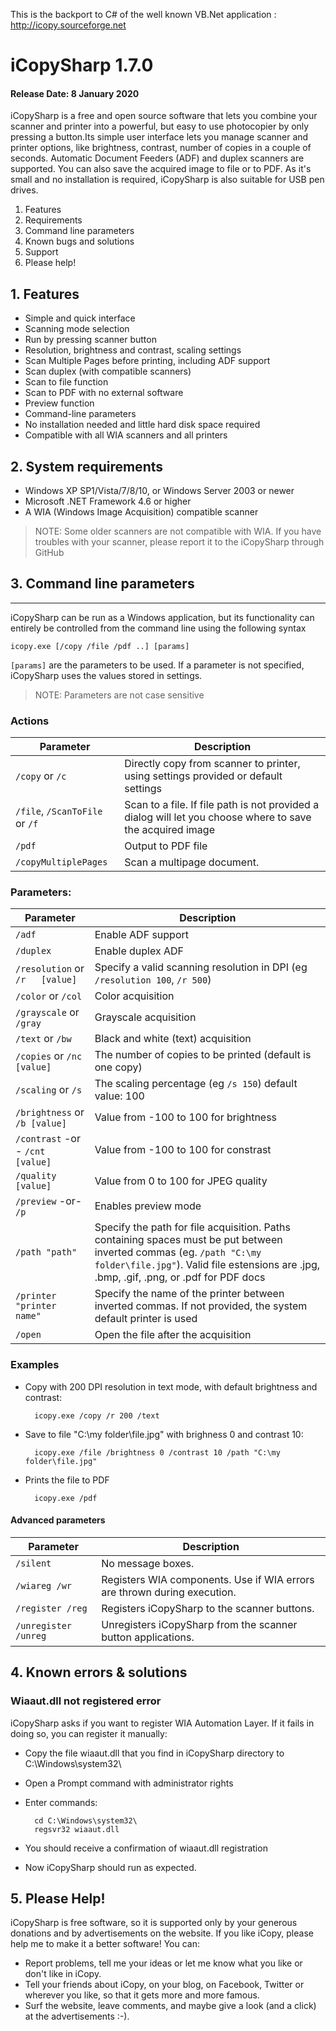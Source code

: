 This is the backport to C# of the well known VB.Net application : <http://icopy.sourceforge.net>

# iCopySharp 1.7.0

#### Release Date: 8 January 2020

iCopySharp is a free and open source software that lets you combine your scanner and printer into a powerful,
but easy to use photocopier by only pressing a button.Its simple user interface lets you manage scanner
and printer options, like brightness, contrast, number of copies in a couple of seconds. Automatic Document Feeders (ADF) and duplex scanners are supported. You can also save the acquired image to file or to PDF.
As it's small and no installation is required, iCopySharp is also suitable for USB pen drives.

1. Features
2. Requirements
3. Command line parameters
4. Known bugs and solutions
5. Support
6. Please help!

## 1. Features

* Simple and quick interface
* Scanning mode selection
* Run by pressing scanner button
* Resolution, brightness and contrast, scaling settings
* Scan Multiple Pages before printing, including ADF support
* Scan duplex (with compatible scanners)
* Scan to file function
* Scan to PDF with no external software
* Preview function
* Command-line parameters
* No installation needed and little hard disk space required
* Compatible with all WIA scanners and all printers

## 2. System requirements 

* Windows XP SP1/Vista/7/8/10, or Windows Server 2003 or newer
* Microsoft .NET Framework 4.6 or higher
* A WIA (Windows Image Acquisition) compatible scanner

> NOTE: Some older scanners are not compatible with WIA. If you have troubles with your scanner, please report it to the iCopySharp through GitHub

## 3. Command line parameters
--------------------------
iCopySharp can be run as a Windows application, but its functionality can entirely be controlled from the command line using the following syntax

    icopy.exe [/copy /file /pdf ..] [params]

`[params]` are the parameters to be used. If a parameter is not specified, iCopySharp uses the values stored in settings.

> NOTE: Parameters are not case sensitive

### Actions

| Parameter                         | Description 
|-----------------------------------|----------------
|`/copy` or `/c`				    |   Directly copy from scanner to printer, using settings provided or default settings
|`/file`, `/ScanToFile` or  `/f`	|   Scan to a file. If file path is not provided a dialog will let you choose where to save the acquired image
|`/pdf`                             |   Output to PDF file
|`/copyMultiplePages`	            |   Scan a multipage document.

### Parameters:

| Parameter                         | Description 
|-----------------------------------|-----------------
| `/adf`							|   Enable ADF support
| `/duplex`						    | 	Enable duplex ADF
|`/resolution` or `/r	[value]`	|	Specify a valid scanning resolution in DPI (eg `/resolution 100`, `/r 500`)
|`/color` or `/col`				    |   Color acquisition
|`/grayscale` or `/gray`			|Grayscale acquisition
|`/text` or `/bw`					|Black and white (text) acquisition
|`/copies` or `/nc [value]`		    |The number of copies to be printed (default is one copy)
|`/scaling` or `/s`				    |The scaling percentage (eg `/s 150`) default value: 100
|`/brightness`	or `/b [value]`		|Value from -100 to 100 for brightness
|`/contrast` -or -	`/cnt [value]`	|Value from -100 to 100 for constrast
|`/quality [value]`                 |   Value from 0 to 100 for JPEG quality
|`/preview` -or- `/p`				|Enables preview mode
|`/path "path"`					    |Specify the path for file acquisition. Paths containing spaces must be put between inverted commas (eg. `/path "C:\my folder\file.jpg"`). Valid file estensions are .jpg, .bmp, .gif, .png, or .pdf for PDF docs
|`/printer "printer name"`			|Specify the name of the printer between inverted commas. If not provided, the system default printer is used
|`/open`              | Open the file after the acquisition

### Examples

* Copy with 200 DPI resolution in text mode, with default brightness and contrast:

		icopy.exe /copy /r 200 /text

* Save to file "C:\my folder\file.jpg" with brighness 0 and contrast 10:

		icopy.exe /file /brightness 0 /contrast 10 /path "C:\my folder\file.jpg"

* Prints the file to PDF

		icopy.exe /pdf


#### Advanced parameters

| Parameter             | Description 
|-----------------------|-------
|`/silent`				|No message boxes.
|`/wiareg /wr`			|Registers WIA components. Use if WIA errors are thrown during execution.
|`/register /reg`		|Registers iCopySharp to the scanner buttons.
|`/unregister /unreg`	|Unregisters iCopySharp from the scanner button applications.

## 4. Known errors & solutions

### Wiaaut.dll not registered error
iCopySharp asks if you want to register WIA Automation Layer. If it fails in doing so, you can register it manually:

* Copy the file wiaaut.dll that you find in iCopySharp directory to C:\Windows\system32\
* Open a Prompt command with administrator rights
* Enter commands:

        cd C:\Windows\system32\
        regsvr32 wiaaut.dll

* You should receive a confirmation of wiaaut.dll registration
* Now iCopySharp should run as expected.

## 5. Please Help!

iCopySharp is free software, so it is supported only by your generous donations and by advertisements on the website.
If you like iCopy, please help me to make it a better software! You can:

* Report problems, tell me your ideas or let me know what you like or don't like in iCopy.
* Tell your friends about iCopy, on your blog, on Facebook, Twitter or wherever you like, so that it gets
more and more famous.
* Surf the website, leave comments, and maybe give a look (and a click) at the advertisements :-).
